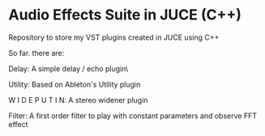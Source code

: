 # Audio Effects Suite in JUCE (C++)

Repository to store my VST plugins created in JUCE using C++

So far. there are:

Delay: A simple delay / echo plugin\

Utility: Based on Ableton's Utility plugin

W I D E P U T I N: A stereo widener plugin

Filter: A first order filter to play with constant parameters and observe FFT effect
    
